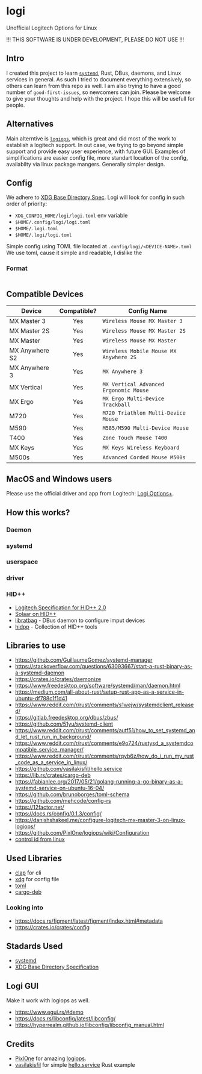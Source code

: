 # logi
Unofficial Logitech Options for Linux

!!! THIS SOFTWARE IS UNDER DEVELOPMENT, PLEASE DO NOT USE !!!


## Intro
I created this project to learn [`systemd`](https://wiki.archlinux.org/title/systemd), Rust, DBus, daemons, and Linux services in general.
As such I tried to document everything extensively, so others can learn from this repo as well.
I am also trying to have a good number of `good-first-issues`, so newcomers can join.
Please be welcome to give your thoughts and help with the project.
I hope this will be usefull for people.


## Alternatives
Main alterntive is [`logiops`](https://github.com/PixlOne/logiops),
which is great and did most of the work to establish a logitech support.
In out case, we trying to go beyond simple support and provide easy user experience,
with future GUI. Examples of simplifications are easier config file, more standart
location of the config, availabilty via linux package mangers.
Generally simpler design.


## Config
We adhere to [XDG Base Directory Spec](https://wiki.archlinux.org/title/XDG_Base_Directory).
Logi will look for config in such order of priority:
- `XDG_CONFIG_HOME/logi/logi.toml` env variable
- `$HOME/.config/logi/logi.toml`
- `$HOME/.logi.toml`
- `$HOME/.logi/logi.toml`

Simple config using TOML file located at `.config/logi/<DEVICE-NAME>.toml`
We use toml, cause it simple and readable, I dislike the 

### Format
```

```


## Compatible Devices
|     Device     | Compatible? |              Config Name               |
| -------------- | :---------: | -------------------------------------- |
| MX Master 3    |     Yes     | `Wireless Mouse MX Master 3`           |
| MX Master 2S   |     Yes     | `Wireless Mouse MX Master 2S`          |
| MX Master      |     Yes     | `Wireless Mouse MX Master`             |
| MX Anywhere S2 |     Yes     | `Wireless Mobile Mouse MX Anywhere 2S` |
| MX Anywhere 3  |     Yes     | `MX Anywhere 3`                        |
| MX Vertical    |     Yes     | `MX Vertical Advanced Ergonomic Mouse` |
| MX Ergo        |     Yes     | `MX Ergo Multi-Device Trackball `      |
| M720           |     Yes     | `M720 Triathlon Multi-Device Mouse`    |
| M590           |     Yes     | `M585/M590 Multi-Device Mouse`         |
| T400           |     Yes     | `Zone Touch Mouse T400`                |
| MX Keys        |     Yes     | `MX Keys Wireless Keyboard`            |
| M500s          |     Yes     | `Advanced Corded Mouse M500s`          |


## MacOS and Windows users
Please use the official driver and app from Logitech: [Logi Options+](https://www.logitech.com/en-us/software/logi-options-plus.html).


## How this works?

### Daemon

### systemd

### userspace

### driver

### HID++
- [Logitech Specification for HID++ 2.0](https://lekensteyn.nl/files/logitech/logitech_hidpp_2.0_specification_draft_2012-06-04.pdf)
- [Solaar on HID++](https://pwr-solaar.github.io/Solaar/features.html)
- [libratbag](https://github.com/libratbag/libratbag) - DBus daemon to configure imput devices
- [hidpp](https://github.com/cvuchener/hidpp) - Collection of HID++ tools 


## Libraries to use
- https://github.com/GuillaumeGomez/systemd-manager
- https://stackoverflow.com/questions/63093667/start-a-rust-binary-as-a-systemd-daemon
- https://crates.io/crates/daemonize
- https://www.freedesktop.org/software/systemd/man/daemon.html
- https://medium.com/all-about-rust/setup-rust-app-as-a-service-in-ubuntu-df788c1f1d41
- https://www.reddit.com/r/rust/comments/s1wejw/systemdclient_released/
- https://gitlab.freedesktop.org/dbus/zbus/
- https://github.com/51yu/systemd-client
- https://www.reddit.com/r/rust/comments/autf51/how_to_set_systemd_and_let_rust_run_in_background/
- https://www.reddit.com/r/rust/comments/e9o724/rustysd_a_systemdcompatible_service_manager/
- https://www.reddit.com/r/rust/comments/rqyb6z/how_do_i_run_my_rust_code_as_a_service_in_linux/
- https://github.com/vasilakisfil/hello.service
- https://lib.rs/crates/cargo-deb
- https://fabianlee.org/2017/05/21/golang-running-a-go-binary-as-a-systemd-service-on-ubuntu-16-04/
- https://github.com/brunoborges/toml-schema
- https://github.com/mehcode/config-rs
- https://12factor.net/
- https://docs.rs/config/0.1.3/config/
- https://danishshakeel.me/configure-logitech-mx-master-3-on-linux-logiops/
- https://github.com/PixlOne/logiops/wiki/Configuration
- [control id from linux](https://github.com/torvalds/linux/blob/master/include/uapi/linux/input-event-codes.h)


## Used Libraries
- [clap](https://crates.io/crates/clap) for cli
- [xdg](https://crates.io/crates/xdg) for config file
- [toml](https://crates.io/crates/toml)
- [cargo-deb](https://crates.io/crates/cargo-deb)
  
### Looking into 
- https://docs.rs/figment/latest/figment/index.html#metadata
- https://crates.io/crates/config


## Stadards Used
- [systemd](https://systemd.io/)
- [XDG Base Directory Specification](https://specifications.freedesktop.org/basedir-spec/basedir-spec-latest.html)


## Logi GUI
Make it work with logiops as well.
- https://www.egui.rs/#demo
- https://docs.rs/libconfig/latest/libconfig/
- https://hyperrealm.github.io/libconfig/libconfig_manual.html


## Credits
- [PixlOne](https://github.com/PixlOne) for amazing [logiops](https://github.com/PixlOne/logiops).
- [vasilakisfil](https://github.com/vasilakisfil) for simple [hello.service](https://github.com/vasilakisfil/hello.service) Rust example